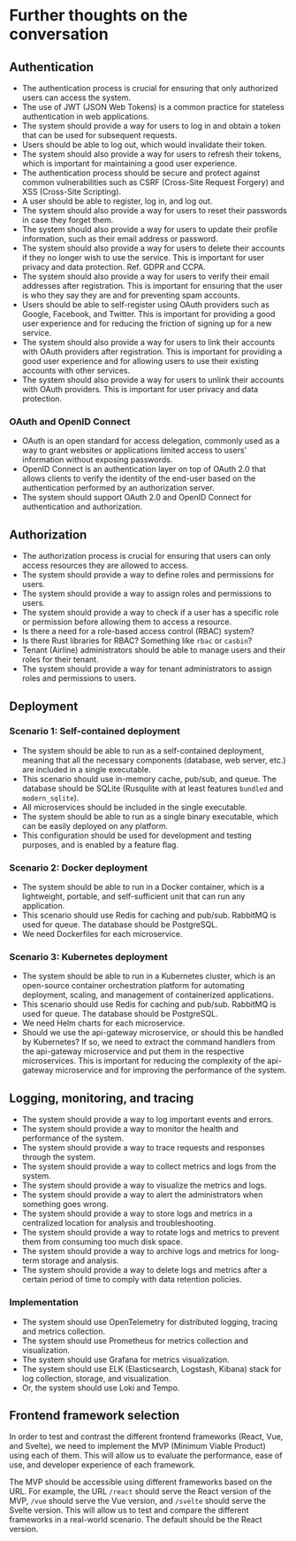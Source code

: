# Further thoughts on the conversation

## Authentication

- The authentication process is crucial for ensuring that only authorized users can access the system.
- The use of JWT (JSON Web Tokens) is a common practice for stateless authentication in web applications.
- The system should provide a way for users to log in and obtain a token that can be used for subsequent requests.
- Users should be able to log out, which would invalidate their token.
- The system should also provide a way for users to refresh their tokens, which is important for maintaining a good user experience.
- The authentication process should be secure and protect against common vulnerabilities such as CSRF (Cross-Site Request Forgery) and XSS (Cross-Site Scripting).
- A user should be able to register, log in, and log out.
- The system should also provide a way for users to reset their passwords in case they forget them.
- The system should also provide a way for users to update their profile information, such as their email address or password.
- The system should also provide a way for users to delete their accounts if they no longer wish to use the service. This is important for user privacy and data protection. Ref. GDPR and CCPA.
- The system should also provide a way for users to verify their email addresses after registration. This is important for ensuring that the user is who they say they are and for preventing spam accounts.
- Users should be able to self-register using OAuth providers such as Google, Facebook, and Twitter. This is important for providing a good user experience and for reducing the friction of signing up for a new service.
- The system should also provide a way for users to link their accounts with OAuth providers after registration. This is important for providing a good user experience and for allowing users to use their existing accounts with other services.
- The system should also provide a way for users to unlink their accounts with OAuth providers. This is important for user privacy and data protection.

### OAuth and OpenID Connect

- OAuth is an open standard for access delegation, commonly used as a way to grant websites or applications limited access to users' information without exposing passwords.
- OpenID Connect is an authentication layer on top of OAuth 2.0 that allows clients to verify the identity of the end-user based on the authentication performed by an authorization server.
- The system should support OAuth 2.0 and OpenID Connect for authentication and authorization.

## Authorization

- The authorization process is crucial for ensuring that users can only access resources they are allowed to access.
- The system should provide a way to define roles and permissions for users.
- The system should provide a way to assign roles and permissions to users.
- The system should provide a way to check if a user has a specific role or permission before allowing them to access a resource.
- Is there a need for a role-based access control (RBAC) system?
- Is there Rust libraries for RBAC? Something like `rbac` or `casbin`?
- Tenant (Airline) administrators should be able to manage users and their roles for their tenant.
- The system should provide a way for tenant administrators to assign roles and permissions to users.

## Deployment

### Scenario 1: Self-contained deployment

- The system should be able to run as a self-contained deployment, meaning that all the necessary components (database, web server, etc.) are included in a single executable.
- This scenario should use in-memory cache, pub/sub, and queue. The database should be SQLite (Rusqulite with at least features `bundled` and `modern_sqlite`).
- All microservices should be included in the single executable.
- The system should be able to run as a single binary executable, which can be easily deployed on any platform.
- This configuration should be used for development and testing purposes, and is enabled by a feature flag.

### Scenario 2: Docker deployment

- The system should be able to run in a Docker container, which is a lightweight, portable, and self-sufficient unit that can run any application.
- This scenario should use Redis for caching and pub/sub. RabbitMQ is used for queue. The database should be PostgreSQL.
- We need Dockerfiles for each microservice.

### Scenario 3: Kubernetes deployment

- The system should be able to run in a Kubernetes cluster, which is an open-source container orchestration platform for automating deployment, scaling, and management of containerized applications.
- This scenario should use Redis for caching and pub/sub. RabbitMQ is used for queue. The database should be PostgreSQL.
- We need Helm charts for each microservice.
- Should we use the api-gateway microservice, or should this be handled by Kubernetes? If so, we need to extract the command handlers from the api-gateway microservice and put them in the respective microservices. This is important for reducing the complexity of the api-gateway microservice and for improving the performance of the system.

## Logging, monitoring, and tracing

- The system should provide a way to log important events and errors.
- The system should provide a way to monitor the health and performance of the system.
- The system should provide a way to trace requests and responses through the system.
- The system should provide a way to collect metrics and logs from the system.
- The system should provide a way to visualize the metrics and logs.
- The system should provide a way to alert the administrators when something goes wrong.
- The system should provide a way to store logs and metrics in a centralized location for analysis and troubleshooting.
- The system should provide a way to rotate logs and metrics to prevent them from consuming too much disk space.
- The system should provide a way to archive logs and metrics for long-term storage and analysis.
- The system should provide a way to delete logs and metrics after a certain period of time to comply with data retention policies.

### Implementation

- The system should use OpenTelemetry for distributed logging, tracing and metrics collection.
- The system should use Prometheus for metrics collection and visualization.
- The system should use Grafana for metrics visualization.
- The system should use ELK (Elasticsearch, Logstash, Kibana) stack for log collection, storage, and visualization.
- Or, the system should use Loki and Tempo.

## Frontend framework selection

In order to test and contrast the different frontend frameworks (React, Vue, and Svelte), we need to implement the MVP (Minimum Viable Product) using each of them. This will allow us to evaluate the performance, ease of use, and developer experience of each framework.

The MVP should be accessible using different frameworks based on the URL. For example, the URL `/react` should serve the React version of the MVP, `/vue` should serve the Vue version, and `/svelte` should serve the Svelte version. This will allow us to test and compare the different frameworks in a real-world scenario. The default should be the React version.
